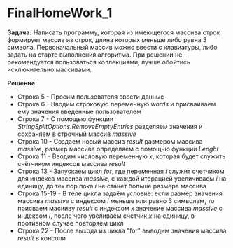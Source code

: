 # FinalHomeWork_1
**Задача:** Написать программу, которая из имеющегося массива строк формирует массив из строк, длина которых меньше либо равна 3 символа. 
Первоначальный массив можно ввести с клавиатуры, либо задать на старте выполнения алгоритма. 
При решении не рекомендуется пользоваться коллекциями, лучше обойтись исключительно массивами.

**Решение:**

* Строка 5 - Просим пользователя ввести данные
* Строка 6 - Вводим строковую переменную *words* и присваиваем ему значения введенные пользователем
* Строка 7 - С помощью функции *StringSplitOptions.RemoveEmptyEntries* разделяем значения и сохраняем в строчный массив *massive*
* Строка 10 - Создаем новый массив *result* размером массива *massive*, размер массива определяем с помощью функции *Lenght*
* Строка 11 - Вводим числовую переменную *x*, которая будет служить счётчиком индексов массива *result*
* Cтрока 13 - Запускаем цикл *for*, где переменная *i* служит счетчиком для индекса массива *massive*, с каждой итерацией увеличиваем *i* на единицу, до тех пор пока *i* не станет больше размера массива 
* Строка 15-19 - В теле цикла задаём условие: если размер значения массива *massive* c индексом *i* меньше или равно 3 символам, то присваем масииву *result* c индексом *x* значение массива *massive* с индексом *i*, после чего увеливаем счетчик *x* на единицу, в противном случае повторяем цикл
* Строка 22 - После выхода из цикла "for" выводим значения массива *result* в консоли
